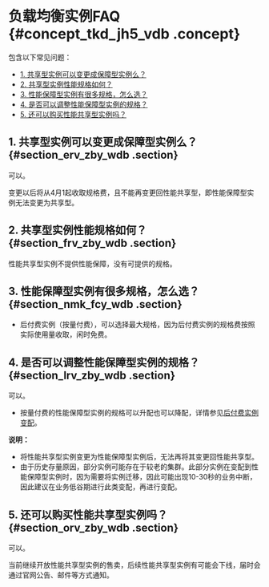# 负载均衡实例FAQ {#concept_tkd_jh5_vdb .concept}

包含以下常见问题：

-   [1. 共享型实例可以变更成保障型实例么？](#section_erv_zby_wdb)
-   [2. 共享型实例性能规格如何？](#section_frv_zby_wdb)
-   [3. 性能保障型实例有很多规格，怎么选？](#section_nmk_fcy_wdb)
-   [4. 是否可以调整性能保障型实例的规格？](#section_lrv_zby_wdb)
-   [5. 还可以购买性能共享型实例吗？](#section_orv_zby_wdb)

## 1. 共享型实例可以变更成保障型实例么？ {#section_erv_zby_wdb .section}

可以。

变更以后将从4月1起收取规格费，且不能再变更回性能共享型，即性能保障型实例无法变更为共享型。

## 2. 共享型实例性能规格如何？ {#section_frv_zby_wdb .section}

性能共享型实例不提供性能保障，没有可提供的规格。

## 3. 性能保障型实例有很多规格，怎么选？ {#section_nmk_fcy_wdb .section}

-   后付费实例（按量付费），可以选择最大规格，因为后付费实例的规格费按照实际使用量收取，闲时免费。

## 4. 是否可以调整性能保障型实例的规格？ {#section_lrv_zby_wdb .section}

可以。

-   按量付费的性能保障型实例的规格可以升配也可以降配，详情参见[后付费实例变配](../../../../intl.zh-CN/历史文档/用户指南（旧版控制台）/负载均衡实例/按量付费实例变配.md#)。

**说明：** 

-   将性能共享型实例变更为性能保障型实例后，无法再将其变更回性能共享型。
-   由于历史存量原因，部分实例可能存在于较老的集群。此部分实例在变配到性能保障型实例时，因为需要将实例迁移，因此可能出现10-30秒的业务中断，因此建议在业务低谷期进行此类变配，再进行变配。

## 5. 还可以购买性能共享型实例吗？ {#section_orv_zby_wdb .section}

可以。

当前继续开放性能共享型实例的售卖，后续性能共享型实例有可能会下线，届时会通过官网公告、邮件等方式通知。

